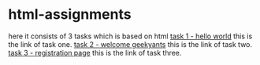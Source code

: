 # html-assignments
here it consists of 3 tasks which is based on html
<a href="http://127.0.0.1:5500/task1.html">task 1 - hello world</a> this is the link of task one.
<a href="http://127.0.0.1:5500/task2.html">task 2 - welcome geekyants</a> this is the link of task two.
<a href="http://127.0.0.1:5500/task3.html">task 3 - registration page</a> this is the link of task three.
